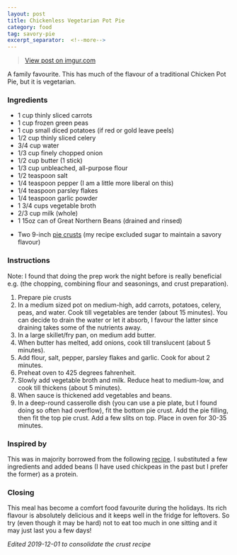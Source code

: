 ```yaml
---
layout: post
title: Chickenless Vegetarian Pot Pie
category: food
tag: savory-pie
excerpt_separator:  <!--more-->
---
```


<blockquote class="imgur-embed-pub" lang="en" data-id="a/rDcyC"><a href="//imgur.com/a/rDcyC">View post on imgur.com</a></blockquote><script async src="//s.imgur.com/min/embed.js" charset="utf-8"></script>

A family favourite. This has much of the flavour of a traditional Chicken Pot Pie, but it is vegetarian.

### Ingredients
* 1 cup thinly sliced carrots
* 1 cup frozen green peas
* 1 cup small diced potatoes (if red or gold leave peels)
* 1/2 cup thinly sliced celery
* 3/4 cup water
* 1/3 cup finely chopped onion
* 1/2 cup butter (1 stick)
* 1/3 cup unbleached, all-purpose flour
* 1/2 teaspoon salt
* 1/4 teaspoon pepper (I am a little more liberal on this)
* 1/4 teaspoon parsley flakes
* 1/4 teaspoon garlic powder
* 1 3/4 cups vegetable broth
* 2/3 cup milk (whole) 
* 1 15oz can of Great Northern Beans (drained and rinsed)
+ Two 9-inch <a href="/food/2019/12/01/pie-crusts.html" target="_blank">pie crusts</a> (my recipe excluded sugar to maintain a savory flavour)

### Instructions
Note: I found that doing the prep work the night before is really beneficial e.g. (the chopping, combining flour and seasonings, and crust preparation).

1. Prepare pie crusts
2. In a medium sized pot on medium-high, add carrots, potatoes, celery, peas, and water. Cook till vegetables are tender (about 15 minutes). You can decide to drain the water or let it absorb, I favour the latter since draining takes some of the nutrients away.
3. In a large skillet/fry pan, on medium add butter.
4. When butter has melted, add onions, cook till translucent (about 5 minutes).
5. Add flour, salt, pepper, parsley flakes and garlic. Cook for about 2 minutes.
6. Preheat oven to 425 degrees fahrenheit.
7. Slowly add vegetable broth and milk. Reduce heat to medium-low, and cook till thickens (about 5 minutes).
8. When sauce is thickened add vegetables and beans.
9. In a deep-round casserolle dish (you can use a pie plate, but I found doing so often had overflow), fit the bottom pie crust. Add the pie filling, then fit the top pie crust. Add a few slits on top. Place in oven for 30-35 minutes.

### Inspired by

This was in majority borrowed from the following <a href="https://www.foodnetwork.com/recipes/trisha-yearwood/chickless-pot-pie-recipe-2119520" target="_blank">recipe</a>. I substituted a few ingredients and added beans (I have used chickpeas in the past but I prefer the former) as a protein.

### Closing

This meal has become a comfort food favourite during the holidays. Its rich flavour is absolutely delicious and it keeps well in the fridge for leftovers. So try (even though it may be hard) not to eat too much in one sitting and it may just last you a few days!

_Edited 2019-12-01 to consolidate the crust recipe_ 